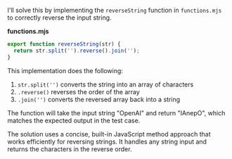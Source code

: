 I'll solve this by implementing the `reverseString` function in `functions.mjs` to correctly reverse the input string.

**functions.mjs**

```js
export function reverseString(str) {
  return str.split('').reverse().join('');
}
```

This implementation does the following:
1. `str.split('')` converts the string into an array of characters
2. `.reverse()` reverses the order of the array
3. `.join('')` converts the reversed array back into a string

The function will take the input string "OpenAI" and return "IAnepO", which matches the expected output in the test case.

The solution uses a concise, built-in JavaScript method approach that works efficiently for reversing strings. It handles any string input and returns the characters in the reverse order.